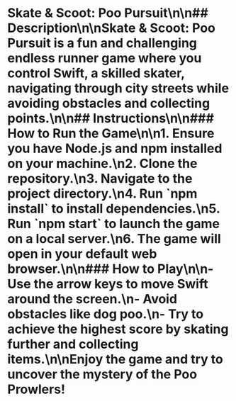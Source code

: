# Skate & Scoot: Poo Pursuit\\n\\n## Description\\n\\nSkate & Scoot: Poo Pursuit is a fun and challenging endless runner game where you control Swift, a skilled skater, navigating through city streets while avoiding obstacles and collecting points.\\n\\n## Instructions\\n\\n### How to Run the Game\\n\\n1. Ensure you have Node.js and npm installed on your machine.\\n2. Clone the repository.\\n3. Navigate to the project directory.\\n4. Run \`npm install\` to install dependencies.\\n5. Run \`npm start\` to launch the game on a local server.\\n6. The game will open in your default web browser.\\n\\n### How to Play\\n\\n- Use the arrow keys to move Swift around the screen.\\n- Avoid obstacles like dog poo.\\n- Try to achieve the highest score by skating further and collecting items.\\n\\nEnjoy the game and try to uncover the mystery of the Poo Prowlers!